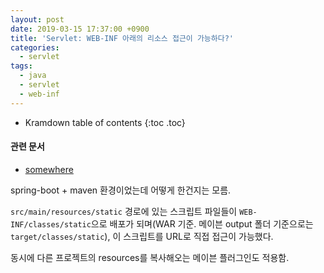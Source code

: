 ```yaml
---
layout: post
date: 2019-03-15 17:37:00 +0900
title: 'Servlet: WEB-INF 아래의 리소스 접근이 가능하다?'
categories:
  - servlet
tags:
  - java
  - servlet
  - web-inf
---
```


* Kramdown table of contents
{:toc .toc}

#### 관련 문서

- [somewhere](/somewhere)

spring-boot + maven 환경이었는데 어떻게 한건지는 모름.

`src/main/resources/static` 경로에 있는 스크립트 파일들이 `WEB-INF/classes/static`으로 배포가 되며(WAR 기준. 메이븐 output 폴더 기준으로는 `target/classes/static`), 이 스크립트를 URL로 직접 접근이 가능했다.

동시에 다른 프로젝트의 resources를 복사해오는 메이븐 플러그인도 적용함.
